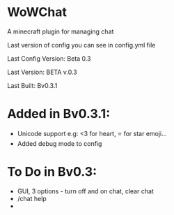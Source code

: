# WoWChat
A minecraft plugin for managing chat

Last version of config you can see in config.yml file <p> <p>
Last Config Version: Beta 0.3<p>
Last Version: BETA v.0.3<p>
Last Built: Bv0.3.1

# Added in Bv0.3.1:
- Unicode support e.g: <3 for heart, :star: for star emoji... 
- Added debug mode to config
# To Do in Bv0.3:
- GUI, 3 options - turn off and on chat, clear chat
- /chat help
- 









